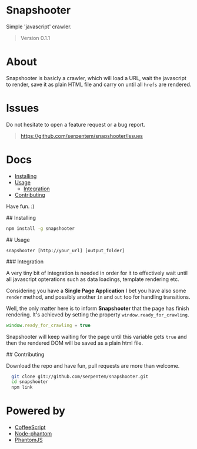# Snapshooter

Simple 'javascript' crawler.

> Version 0.1.1

# About

Snapshooter is basicly a crawler, which will load a URL, wait the javascript to
render, save it as plain HTML file and carry on until all `hrefs` are rendered.

# Issues

Do not hesitate to open a feature request or a bug report.
> https://github.com/serpentem/snapshooter/issues

# Docs
  - [Installing](#installing)
  - [Usage](#usage)
    - [Integration](#integration)
  - [Contributing](#contributing)

Have fun. :)

<a name="installing" />
## Installing

````bash
npm install -g snapshooter
````

<a name="usage" />
## Usage

`snapshooter [http://your_url] [output_folder]`

<a name="integration" />
### Integration

A very tiny bit of integration is needed in order for it to effectively wait
until all javascript opterations such as data loadings, template rendering etc.

Considering you have a **Single Page Application** I bet you have also some
`render` method, and possibly another `in` and `out` too for handling transitions.

Well, the only matter here is to inform **Snapshooter** that the page has finish
rendering. It's achieved by setting the property `window.ready_for_crawling`.

````javascript
window.ready_for_crawling = true
````

Snapshooter will keep waiting for the page until this variable gets `true` and
then the rendered DOM will be saved as a plain html file.


<a name="contributing"/>
## Contributing

Download the repo and have fun, pull requests are more than welcome.

````bash
  git clone git://github.com/serpentem/snapshooter.git
  cd snapshooter
  npm link
````

# Powered by
 - [CoffeeScript](https://github.com/jashkenas/coffee-script)
 - [Node-phantom](https://github.com/alexscheelmeyer/node-phantom)
 - [PhantomJS](http://phantomjs.org)